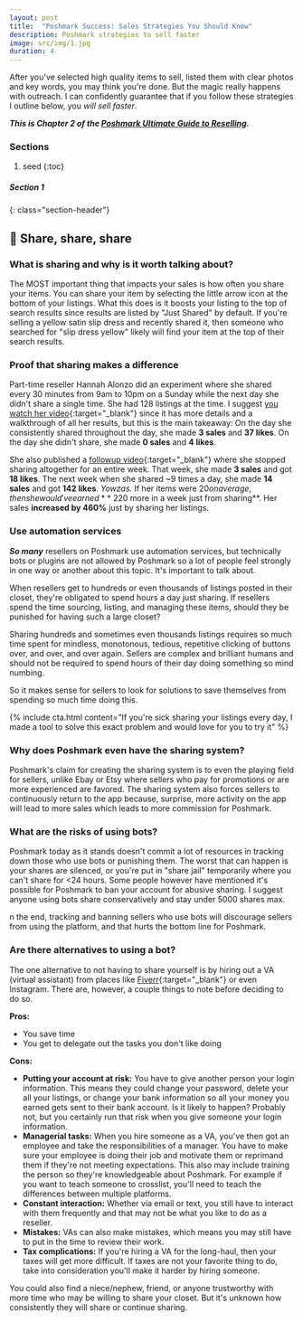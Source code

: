 ```yaml
---
layout: post
title:  "Poshmark Success: Sales Strategies You Should Know"
description: Poshmark strategies to sell faster
image: src/img/1.jpg
duration: 4
---
```


After you've selected high quality items to sell, listed them with clear photos and key words, you may think you're done. But the magic really happens with outreach. I can confidently guarantee that if you follow these strategies I outline below, you _will sell faster_.



***This is Chapter 2  of the [Poshmark Ultimate Guide to Reselling]( {{base_url}}/guides/poshmark-ultimate-guide ).***

### Sections
1. seed
{:toc}

##### Section 1
{: class="section-header"}
## 🔁 Share, share, share

### What is sharing and why is it worth talking about?

The MOST important thing that impacts your sales is how often you share your items. You can share your item by selecting the little arrow icon at the bottom of your listings. What this does is it boosts your listing to the top of search results since results are listed by "Just Shared" by default. If you're selling a yellow satin slip dress and recently shared it, then someone who searched for "slip dress yellow" likely will find your item at the top of their search results. 


### Proof that sharing makes a difference

Part-time reseller Hannah Alonzo did an experiment where she shared every 30 minutes from 9am to 10pm on a Sunday while the next day she didn't share a single time. She had 128 listings at the time. I suggest [you watch her video](https://www.youtube.com/watch?v=z42vWCscwaY){:target="_blank"} since it has more details and a walkthrough of all her results, but this is the main takeaway: On the day she consistently shared throughout the day, she made **3 sales** and **37 likes**. On the day she didn't share, she made **0 sales** and **4 likes**.

She also published a [followup video](https://www.youtube.com/watch?v=b5pSliW8Uok){:target="_blank"} where she stopped sharing altogether for an entire week. That week, she made **3 sales** and got **18 likes**. The next week when she shared ~9 times a day, she made **14 sales** and got **142 likes**. _Yowzas._ If her items were $20 on average, then she would've earned **~$220 more in a week just from sharing**. Her sales **increased by 460%** just by sharing her listings.

### Use automation services

***So many*** resellers on Poshmark use automation services, but technically bots or plugins are not allowed by Poshmark so a lot of people feel strongly in one way or another about this topic. It's important to talk about.

When resellers get to hundreds or even thousands of listings posted in their closet, they're obligated to spend hours a day just sharing. If resellers spend the time sourcing, listing, and managing these items, should they be punished for having such a large closet?

Sharing hundreds and sometimes even thousands listings requires so much time spent for mindless, monotonous, tedious, repetitive clicking of buttons over, and over, and over again. Sellers are complex and brilliant humans and should not be required to spend hours of their day doing something so mind numbing. 

So it makes sense for sellers to look for solutions to save themselves from spending so much time doing this.

{% include cta.html content="If you're sick sharing your listings every day, I made a tool to solve this exact problem and would love for you to try it" %}


### Why does Poshmark even have the sharing system?

Poshmark's claim for creating the sharing system is to even the playing field for sellers, unlike Ebay or Etsy where sellers who pay for promotions or are more experienced are favored. The sharing system also forces sellers to continuously return to the app because, surprise, more activity on the app will lead to more sales which leads to more commission for Poshmark.


### What are the risks of using bots?

Poshmark today as it stands doesn't commit a lot of resources in tracking down those who use bots or punishing them. The worst that can happen is your shares are silenced, or you're put in "share jail" temporarily where you can't share for <24 hours. Some people however have mentioned it's possible for Poshmark to ban your account for abusive sharing. I suggest anyone using bots share conservatively and stay under 5000 shares max.

n the end, tracking and banning sellers who use bots will discourage sellers from using the platform, and that hurts the bottom line for Poshmark.

### Are there alternatives to using a bot?

The one alternative to not having to share yourself is by hiring out a VA (virtual assistant) from places like [Fiverr](https://www.fiverr.com/){:target="_blank"} or even Instagram. There are, however, a couple things to note before deciding to do so. 

**Pros:**
- You save time
- You get to delegate out the tasks you don't like doing

**Cons:**
- **Putting your account at risk:** You have to give another person your login information. This means they could change your password, delete your all your listings, or change your bank information so all your money you earned gets sent to their bank account. Is it likely to happen? Probably not, but you certainly run that risk when you give someone your login information.
- **Managerial tasks:** When you hire someone as a VA, you've then got an employee and take the responsibilities of a manager. You have to make sure your employee is doing their job and motivate them or reprimand them if they're not meeting expectations. This also may include training the person so they're knowledgeable about Poshmark. For example if you want to teach someone to crosslist, you'll need to teach the differences between multiple platforms.
- **Constant interaction:** Whether via email or text, you still have to interact with them frequently and that may not be what you like to do as a reseller.
- **Mistakes:** VAs can also make mistakes, which means you may still have to put in the time to review their work.
- **Tax complications:** If you're hiring a VA for the long-haul, then your taxes will get more difficult. If taxes are not your favorite thing to do, take into consideration you'll make it harder by hiring someone.

You could also find a niece/nephew, friend, or anyone trustworthy with more time who may be willing to share your closet. But it's unknown how consistently they will share or continue sharing.



 




